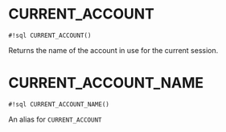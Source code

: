 # CURRENT_ACCOUNT


`#!sql CURRENT_ACCOUNT()`

Returns the name of the account in use for the current session.

# CURRENT_ACCOUNT_NAME


`#!sql CURRENT_ACCOUNT_NAME()`

An alias for `CURRENT_ACCOUNT`
